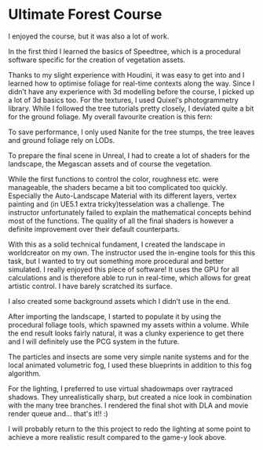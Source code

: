 # Ultimate Forest Course

I enjoyed the course, but it was also a lot of work. 

In the first third I learned the basics of Speedtree, which is a procedural software specific for the creation of vegetation assets.

Thanks to my slight experience with Houdini, it was easy to get into and I learned how to optimise foliage for real-time contexts along the way. Since I didn’t have any experience with 3d modelling before the course, I picked up a lot of 3d basics too. For the textures, I used Quixel‘s photogrammetry library. 
While I followed the tree tutorials pretty closely, I deviated quite a bit for the ground foliage. My overall favourite creation is this fern:

To save performance, I only used Nanite for the tree stumps, the tree leaves and ground foliage rely on LODs.

To prepare the final scene in Unreal, I had to create a lot of shaders for the landscape, the Megascan assets and of course the vegetation.

While the first functions to control the color, roughness etc. were manageable, the shaders became a bit too complicated too quickly. Especially the Auto-Landscape Material with its different layers, vertex painting and (in UE5.1 extra tricky)tesselation was a challenge. The instructor unfortunately failed to explain the mathematical concepts behind most of the functions. The quality of all the final shaders is however a definite improvement over their default counterparts.

With this as a solid technical fundament, I created the landscape in worldcreator on my own. The instructor used the in-engine tools for this this task, but I wanted to try out something more procedural and better simulated. I really enjoyed this piece of software! It uses the GPU for all calculations and is therefore able to run in real-time, which allows for great artistic control. I have barely scratched its surface.

I also created some background assets which I didn’t use in the end.

After importing the landscape, I started to populate it by using the procedural foliage tools, which spawned my assets within a volume. While the end result looks fairly natural, it was a clunky experience to get there and I will definitely use the PCG system in the future. 

The particles and insects are some very simple nanite systems and for the local animated volumetric fog, I used these blueprints in addition to this fog algorithm.

For the lighting, I preferred to use virtual shadowmaps over raytraced shadows. They unrealistically sharp, but created a nice look in combination with the many tree branches. 
I rendered the final shot with DLA and movie render queue and... that's it!! :)

I will probably return to the this project to redo the lighting at some point to achieve a more realistic result compared to the game-y look above. 